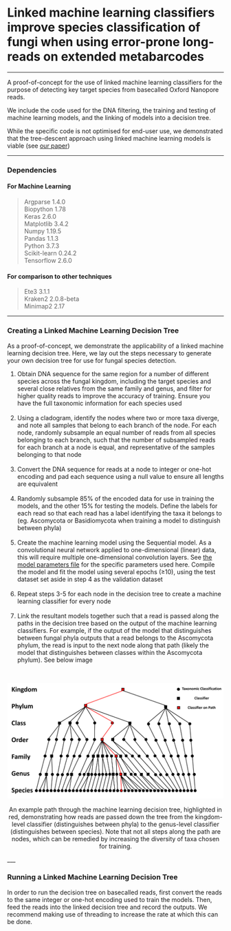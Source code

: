 # Linked machine learning classifiers improve species classification of fungi when using error-prone long-reads on extended metabarcodes
___

A proof-of-concept for the use of linked machine learning classifiers for the purpose of detecting key target species from basecalled Oxford Nanopore reads.

We include the code used for the DNA filtering, the training and testing of machine learning models, and the linking of models into a decision tree.

While the specific code is not optimised for end-user use, we demonstrated that the tree-descent approach using linked machine learning models is viable (see [our paper](https://www.biorxiv.org/content/10.1101/2021.05.01.442223v2))

___


### Dependencies

#### For Machine Learning
>Argparse 1.4.0 <br>
Biopython 1.78 <br>
Keras 2.6.0 <br>
Matplotlib 3.4.2 <br>
Numpy 1.19.5 <br>
Pandas 1.1.3 <br>
Python 3.7.3 <br>
Scikit-learn 0.24.2 <br>
Tensorflow 2.6.0 <br>


#### For comparison to other techniques
>Ete3 3.1.1 <br>
Kraken2 2.0.8-beta <br>
Minimap2 2.17 <br>

___

### Creating a Linked Machine Learning Decision Tree
As a proof-of-concept, we demonstrate the applicability of a linked machine learning decision tree. Here, we lay out the steps necessary to generate your own decision tree for use for fungal species detection. <br>

1. Obtain DNA sequence for the same region for a number of different species across the fungal kingdom, including the target species and several close relatives from the same family and genus, and filter for higher quality reads to improve the accuracy of training. Ensure you have the full taxonomic information for each species used <br><br>
2. Using a cladogram, identify the nodes where two or more taxa diverge, and note all samples that belong to each branch of the node. For each node, randomly subsample an equal number of reads from all species belonging to each branch, such that the number of subsampled reads for each branch at a node is equal, and representative of the samples belonging to that node  <br><br>
3. Convert the DNA sequence for reads at a node to integer or one-hot encoding and pad each sequence using a null value to ensure all lengths are equivalent  <br><br>
4. Randomly subsample 85% of the encoded data for use in training the models, and the other 15% for testing the models. Define the labels for each read so that each read has a label identifying the taxa it belongs to (eg. Ascomycota or Basidiomycota when training a model to distinguish between phyla)  <br><br>
5. Create the machine learning model using the Sequential model. As a convolutional neural network applied to one-dimensional (linear) data, this will require multiple one-dimensional convolution layers. See [the model parameters file](model_parameters.txt) for the specific parameters used here. Compile the model and fit the model using several epochs (≥10), using the test dataset set aside in step 4 as the validation dataset  <br><br>
6. Repeat steps 3-5 for each node in the decision tree to create a machine learning classifier for every node  <br><br>
7. Link the resultant models together such that a read is passed along the paths in the decision tree based on the output of the machine learning classifiers. For example, if the output of the model that distinguishes between fungal phyla outputs that a read belongs to the Ascomycota phylum, the read is input to the next node along that path (likely the model that distinguishes between classes within the Ascomycota phylum). See below image <br>
<br>

![Screenshot](example_decision_tree.png)<br>
<p align="center">
An example path through the machine learning decision tree, highlighted in red, demonstrating how reads are passed down the tree from the kingdom-level classifier (distinguishes between phyla) to the genus-level classifier (distinguishes between species). Note that not all steps along the path are nodes, which can be remedied by increasing the diversity of taxa chosen for training. 
    </p>
___

### Running a Linked Machine Learning Decision Tree
In order to run the decision tree on basecalled reads, first convert the reads to the same integer or one-hot encoding used to train the models. Then, feed the reads into the linked decision tree and record the outputs. We recommend making use of threading to increase the rate at which this can be done.
